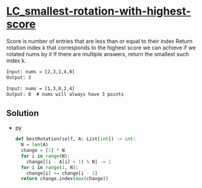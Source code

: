# [LC_smallest-rotation-with-highest-score](https://leetcode.com/problems/smallest-rotation-with-highest-score)

Score is number of entries that are less than or equal to their index
Return rotation index k that corresponds to the highest score we can achieve if we rotated nums by it
If there are multiple answers, return the smallest such index k.

```txt
Input: nums = [2,3,1,4,0]
Output: 3

Input: nums = [1,3,0,2,4]
Output: 0  # nums will always have 3 points
```

## Solution

* py

  ```py
  def bestRotation(self, A: List[int]) -> int:
    N = len(A)
    change = [1] * N
    for i in range(N):
      change[(i - A[i] + 1) % N] -= 1
    for i in range(1, N):
      change[i] += change[i - 1]
    return change.index(max(change))
  ```

